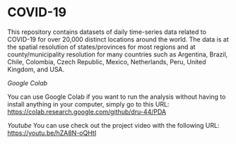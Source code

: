 # COVID-19

This repository contains datasets of daily time-series data related to COVID-19 for over 20,000 distinct locations around the world. The data is at the spatial resolution of states/provinces for most regions and at county/municipality resolution for many countries such as Argentina, Brazil, Chile, Colombia, Czech Republic, Mexico, Netherlands, Peru, United Kingdom, and USA.

*Google Colab*

You can use Google Colab if you want to run the analysis without having to install anything in your computer, simply go to this URL:
https://colab.research.google.com/github/dru-44/PDA

*Youtube*
You can use check out the project video with the following URL:
https://youtu.be/hZA8N-oQHtI
